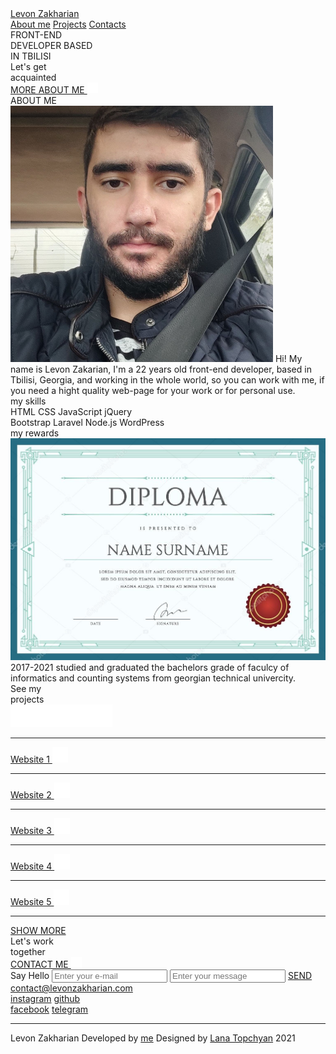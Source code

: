 <!DOCTYPE html>
<html lang="en">
<head>
    <meta charset="UTF-8">
    <meta http-equiv="X-UA-Compatible" content="IE=edge">
    <meta name="viewport" content="width=device-width, initial-scale=1.0">
    <title>Levon Zakharian</title>
    <!--Inter font-->
    <link rel="preconnect" href="https://fonts.googleapis.com">
    <link rel="preconnect" href="https://fonts.gstatic.com" crossorigin>
    <link href="https://fonts.googleapis.com/css2?family=Inter:wght@400;500&display=swap" rel="stylesheet">
    <!--/Inter font-->
    <!--Animation script files-->
    <link rel="stylesheet" href="css/style.css">
    <!--End of animation script files-->
</head>
<body>
    <div class="animation" id="animation">
        <!--header-->
        <div class="header">
            <a href="/" class="logo">Levon Zakharian</a>
            <div class="menu-btns">
                <a href="#about" class="menu-btn">About me</a>
                <a href="#projects" class="menu-btn">Projects</a>
                <a href="#contacts" class="menu-btn">Contacts</a>
            </div>
        </div>
        <!-- /.header -->
        <div class="main-texts">
            <div class="tx1">
                <span class="main-text">FRONT-END</span>
            </div>
            <div class="tx2">
                <span class="main-text tx2">DEVELOPER BASED</span>
            </div>
            <div class="tx3">
                <span class="main-text tx3">IN TBILISI</span>
            </div>
        </div>
        <!-- /.main-texts -->
    </div>
    <!-- /.animation(header) -->
    <div class="main-content">
            <div class="about" id="about">
                <div class="about-header">
                    <div class="about-texts">
                        <div class="abtx1">
                            <span class="about-text">Let's get</span>
                        </div>
                        <!-- /.abtx1 -->
                        <div class="abtx2">
                            <span class="about-text">acquainted</span>
                        </div>
                        <!-- /.abtx2 -->
                    </div>
                    <div class="about-button">
                        <a href="#" class="about-more">MORE ABOUT ME
                            <img src="img/arrow-about.png" alt="" class="about-arrow">
                        </a>
                    </div>
                </div>
                <div class="about-content">
                    <div class="about-me">
                        <span class="about-me-title">ABOUT ME</span>
                        <div class="about-me-img"><img class="my-photo" src="img/my-photo.png" alt="">
                            <span class="about-me-text">Hi! My name is Levon Zakarian, I'm a 22 years old front-end developer, based in Tbilisi, Georgia, and working in the whole world, so you can work with me, if you need a hight quality web-page for your work or for personal use.</span>
                        </div>
                    </div>
                    <!-- /.about-me -->
                    <div class="my-skills">
                        <span class="about-me-title">my skills</span>
                        <div class="skills">
                            <div class="skill-list">
                                <span class="skill">HTML</span>
                                <span class="skill sm">CSS</span>
                                <span class="skill sm">JavaScript</span>
                                <span class="skill sm">jQuery</span>
                            </div>
                            <div class="skill-list slr">
                                <span class="skill">Bootstrap</span>
                                <span class="skill sm">Laravel</span>
                                <span class="skill sm">Node.js</span>
                                <span class="skill sm">WordPress</span>
                            </div>
                        </div>
                    </div>
                    <!-- /.my-skills -->
                    <div class="my-rewards">
                        <span class="about-me-title">my rewards</span>
                        <div class="about-me-img"><img class="diploma" src="img/diploma.jpg" alt="">
                            <div class="about-me-text">
                                <span class="reward-years">2017-2021</span>
                                <span class="rwrddb">studied and graduated the bachelors grade of faculcy of informatics and counting systems from georgian technical univercity.</span>
                            </div>
                        </div>
                    </div>
                    <!-- /.my-rewards -->
                </div>
                <!-- /.about-content -->
            </div>
            <!-- /.about -->
            <div class="projects" id="projects">
                <div class="about-texts">
                    <div class="prjct1">
                        <span class="about-text">See my</span>
                    </div>
                    <!-- /.abtx1 -->
                    <div class="prjct2">
                        <span class="about-text">projects</span>
                    </div>
                    <!-- /.abtx2 -->
                </div>
                <div class="github">
                    <a href="https://github.com/levon925">
                        <img class="github-image" src="img/github.png" alt="">
                    </a>
                </div>
                <div class="websites">
                    <hr class="website-hr">
                    <div class="website">
                        <a href="#" class="wbst">
                            Website 1
                            <img class="open-site-arrow" src="img/website-arrow.png" alt="">
                        </a>
                    </div>
                    <hr class="website-hr">
                    <div class="website">
                        <a href="#" class="wbst">
                            Website 2
                            <img class="open-site-arrow" src="img/website-arrow.png" alt="">
                        </a>
                    </div>
                    <hr class="website-hr">
                    <div class="website">
                        <a href="#" class="wbst">
                            Website 3
                            <img class="open-site-arrow" src="img/website-arrow.png" alt="">
                        </a>
                    </div>
                    <hr class="website-hr">
                    <div class="website">
                        <a href="#" class="wbst">
                            Website 4
                            <img class="open-site-arrow" src="img/website-arrow.png" alt="">
                        </a>
                    </div>
                    <hr class="website-hr">
                    <div class="website">
                        <a href="#" class="wbst">
                            Website 5
                            <img class="open-site-arrow" src="img/website-arrow.png" alt="">
                        </a>  
                    </div>
                    <hr class="website-hr">
                </div>
                <div class="show-more">
                    <a href="#" class="show-more-button">
                        SHOW MORE
                    </a>
                </div>
            </div>
            <!-- /.projects -->
            <div class="footer" id="contacts">
                <div class="about-texts">
                    <div class="ftr1">
                        <span class="about-text">Let's work</span>
                    </div>
                    <!-- /.abtx1 -->
                    <div class="ftr2">
                        <span class="about-text">together</span>
                    </div>
                    <!-- /.abtx2 -->
                </div>
                <div class="contact-me">
                    <a href="#" class="about-more">CONTACT ME
                        <img src="img/arrow-about.png" alt="" class="about-arrow">
                    </a>
                </div>
                <div class="contact">
                    <div class="say-hello">
                        <span class="hello-text">Say Hello</span>
                        <input class="input inpt" type="text" placeholder="Enter your e-mail">
                        <input class="input" type="text" placeholder="Enter your message">
                        <a href="#" class="send-button">SEND</a>
                    </div>
                    <div class="social-media">
                        <span class="contact-mail"><a href="mailto:contact@levonzakharian.com">contact@levonzakharian.com</a></span>
                        <div class="social">
                            <div class="social-position1">
                                <div class="social-block">
                                    <span class="media m1"><a class="media" href="https://www.instagram.com/levon925/">instagram</a></span>
                                    <span class="media m2"><a class="media" href="https://github.com/levon925">github</a></span>
                                </div>
                            </div>
                            <div class="social-position2">
                                <div class="social-block scml">
                                    <span class="media m1"><a class="media" href="https://www.facebook.com/levon.zaxarian.1">facebook</a></span>
                                    <span class="media m2"><a class="media" href="https://t.me/PAGE_FAULT_IN_NONPAGED_AREA">telegram</a></span>
                                </div>
                            </div>
                        </div>
                    </div>
                </div>
            </div>
            <!-- /.footer -->
            <div class="real-footer">
                <hr class="footer-hr">
                <div class="footer-texts">
                    <span class="footer-text2">Levon Zakharian</span>
                    <span class="footer-text">Developed by <a class="footer-link" href="https://www.facebook.com/levon.zaxarian.1">me</a></span>
                    <span class="footer-text3">Designed by <a class="footer-link" href="https://www.behance.net/lanatopchy9fcc">Lana Topchyan</a></span>
                    <span class="footer-text">2021</span>
                </div>
            </div>  
    </div>
    <!--Animation-->
    <script src="js/three.min.js"></script>
    <script src="js/vanta.net.min.js"></script>
    <script src="js/animation.js"></script>
    <!--Animation-end-->
</body>
</html>
